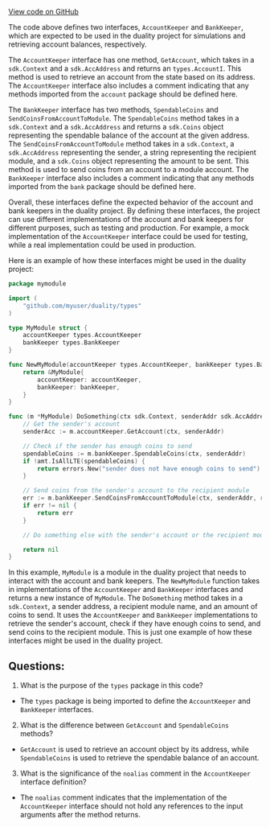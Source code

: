 [View code on GitHub](https://github.com/duality-labs/duality/mev/types/expected_keepers.go)

The code above defines two interfaces, `AccountKeeper` and `BankKeeper`, which are expected to be used in the duality project for simulations and retrieving account balances, respectively.

The `AccountKeeper` interface has one method, `GetAccount`, which takes in a `sdk.Context` and a `sdk.AccAddress` and returns an `types.AccountI`. This method is used to retrieve an account from the state based on its address. The `AccountKeeper` interface also includes a comment indicating that any methods imported from the `account` package should be defined here.

The `BankKeeper` interface has two methods, `SpendableCoins` and `SendCoinsFromAccountToModule`. The `SpendableCoins` method takes in a `sdk.Context` and a `sdk.AccAddress` and returns a `sdk.Coins` object representing the spendable balance of the account at the given address. The `SendCoinsFromAccountToModule` method takes in a `sdk.Context`, a `sdk.AccAddress` representing the sender, a string representing the recipient module, and a `sdk.Coins` object representing the amount to be sent. This method is used to send coins from an account to a module account. The `BankKeeper` interface also includes a comment indicating that any methods imported from the `bank` package should be defined here.

Overall, these interfaces define the expected behavior of the account and bank keepers in the duality project. By defining these interfaces, the project can use different implementations of the account and bank keepers for different purposes, such as testing and production. For example, a mock implementation of the `AccountKeeper` interface could be used for testing, while a real implementation could be used in production. 

Here is an example of how these interfaces might be used in the duality project:

```go
package mymodule

import (
    "github.com/myuser/duality/types"
)

type MyModule struct {
    accountKeeper types.AccountKeeper
    bankKeeper types.BankKeeper
}

func NewMyModule(accountKeeper types.AccountKeeper, bankKeeper types.BankKeeper) *MyModule {
    return &MyModule{
        accountKeeper: accountKeeper,
        bankKeeper: bankKeeper,
    }
}

func (m *MyModule) DoSomething(ctx sdk.Context, senderAddr sdk.AccAddress, recipientModule string, amt sdk.Coins) error {
    // Get the sender's account
    senderAcc := m.accountKeeper.GetAccount(ctx, senderAddr)

    // Check if the sender has enough coins to send
    spendableCoins := m.bankKeeper.SpendableCoins(ctx, senderAddr)
    if !amt.IsAllLTE(spendableCoins) {
        return errors.New("sender does not have enough coins to send")
    }

    // Send coins from the sender's account to the recipient module
    err := m.bankKeeper.SendCoinsFromAccountToModule(ctx, senderAddr, recipientModule, amt)
    if err != nil {
        return err
    }

    // Do something else with the sender's account or the recipient module

    return nil
}
```

In this example, `MyModule` is a module in the duality project that needs to interact with the account and bank keepers. The `NewMyModule` function takes in implementations of the `AccountKeeper` and `BankKeeper` interfaces and returns a new instance of `MyModule`. The `DoSomething` method takes in a `sdk.Context`, a sender address, a recipient module name, and an amount of coins to send. It uses the `AccountKeeper` and `BankKeeper` implementations to retrieve the sender's account, check if they have enough coins to send, and send coins to the recipient module. This is just one example of how these interfaces might be used in the duality project.
## Questions: 
 1. What is the purpose of the `types` package in this code?
- The `types` package is being imported to define the `AccountKeeper` and `BankKeeper` interfaces.

2. What is the difference between `GetAccount` and `SpendableCoins` methods?
- `GetAccount` is used to retrieve an account object by its address, while `SpendableCoins` is used to retrieve the spendable balance of an account.

3. What is the significance of the `noalias` comment in the `AccountKeeper` interface definition?
- The `noalias` comment indicates that the implementation of the `AccountKeeper` interface should not hold any references to the input arguments after the method returns.